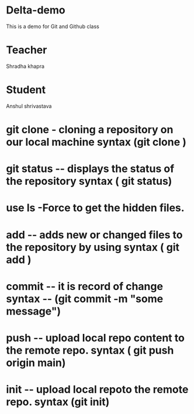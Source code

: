 # Delta-demo
This is a demo for Git and Github class
# Teacher
Shradha khapra

# Student
Anshul shrivastava

# git clone - cloning a repository on our local machine syntax (git clone  <link of repository>)


# git status -- displays the status of the repository syntax ( git status)

# use ls -Force to get the hidden files.

# add -- adds new or changed files to the repository by using syntax ( git add <filename>)

# commit -- it is record of change syntax -- (git commit -m "some message")

# push -- upload local repo content to the remote repo. syntax ( git push origin main)

# init -- upload local repoto the remote repo. syntax (git init)